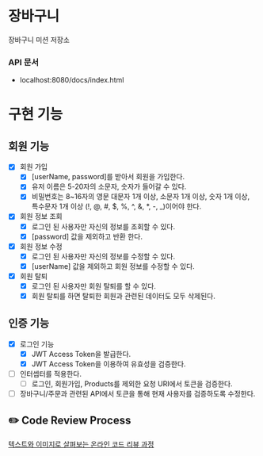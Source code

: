 # 장바구니

장바구니 미션 저장소

### API 문서

- localhost:8080/docs/index.html

# 구현 기능

## 회원 기능

- [X] 회원 가입
    - [X] [userName, password]를 받아서 회원을 가입한다.
    - [x] 유저 이름은 5-20자의 소문자, 숫자가 들어갈 수 있다.
    - [X] 비밀번호는 8~16자의 영문 대문자 1개 이상, 소문자 1개 이상, 숫자 1개 이상, 특수문자 1개 이상 (!, @, #, $, %, ^, &, *, -, _)이어야 한다.
- [X] 회원 정보 조회
    - [X] 로그인 된 사용자만 자신의 정보를 조회할 수 있다.
    - [X] [password] 값을 제외하고 반환 한다.
- [X] 회원 정보 수정
    - [X] 로그인 된 사용자만 자신의 정보를 수정할 수 있다.
    - [X] [userName] 값을 제외하고 회원 정보를 수정할 수 있다.
- [X] 회원 탈퇴
    - [X] 로그인 된 사용자만 회원 탈퇴를 할 수 있다.
    - [X] 회원 탈퇴를 하면 탈퇴한 회원과 관련된 데이터도 모두 삭제된다.

## 인증 기능

- [X] 로그인 기능
    - [X] JWT Access Token을 발급한다.
    - [X] JWT Access Token을 이용하여 유효성을 검증한다.
- [ ] 인터셉터를 적용한다.
  - [ ] 로그인, 회원가입, Products를 제외한 요청 URI에서 토큰을 검증한다.
- [ ] 장바구니/주문과 관련된 API에서 토큰을 통해 현재 사용자를 검증하도록 수정한다.

## ✏️ Code Review Process

[텍스트와 이미지로 살펴보는 온라인 코드 리뷰 과정](https://github.com/next-step/nextstep-docs/tree/master/codereview)
